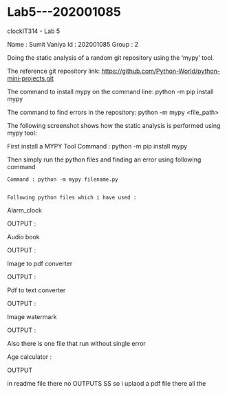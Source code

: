 # Lab5---202001085

clockIT314 - Lab 5


Name : Sumit Vaniya
Id       :    202001085
Group : 2

Doing the static analysis of a random git repository using the ‘mypy’ tool.


The reference git repository link: 
https://github.com/Python-World/python-mini-projects.git


The command to install mypy on the command line: python -m pip install mypy

The command to find errors in the repository: python -m mypy <file_path>

The following screenshot shows how the static analysis is performed using mypy tool:


First install a MYPY Tool
 Command : python -m pip install mypy





Then simply run the python files and finding an error using following command
 	
	Command : python -m mypy filename.py


    Following python files which i have used : 


Alarm_clock

OUTPUT : 


Audio book

OUTPUT : 


Image to pdf converter

OUTPUT : 



Pdf to text converter

OUTPUT : 

Image watermark

OUTPUT : 


Also there is one file that run without single error 

Age calculator : 

OUTPUT



in readme file there no OUTPUTS SS
so i uplaod a pdf file there all the 
